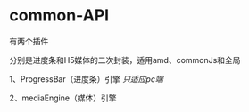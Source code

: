 # common-API

有两个插件

分别是进度条和H5媒体的二次封装，适用amd、commonJs和全局

1、ProgressBar（进度条）引擎 *只适应pc端*
	
2、mediaEngine（媒体）引擎 



